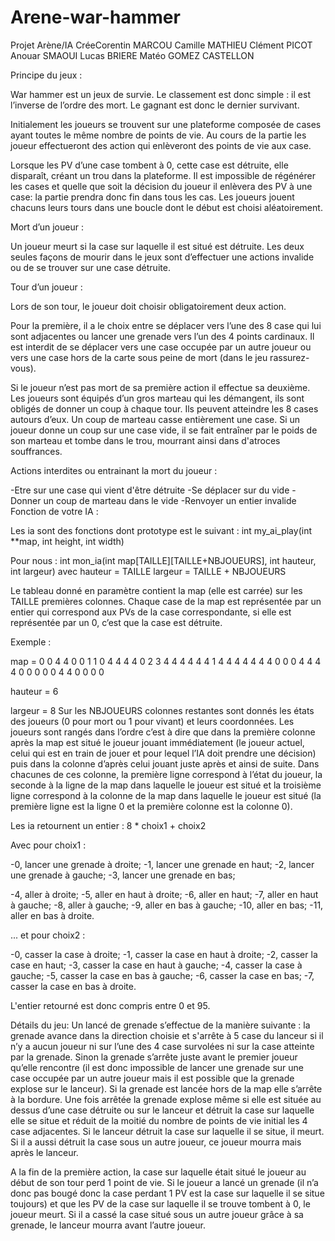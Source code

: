 # Arene-war-hammer
Projet Arène/IA
CréeCorentin MARCOU Camille MATHIEU Clément PICOT Anouar SMAOUI Lucas BRIERE Matéo GOMEZ CASTELLON

Principe du jeux :

War hammer est un jeux de survie. Le classement est donc simple : il est l’inverse de l’ordre des mort. Le gagnant est donc le dernier survivant.

Initialement les joueurs se trouvent sur une plateforme composée de cases ayant toutes le même nombre de points de vie. Au cours de la partie les joueur effectueront des action qui enlèveront des points de vie aux case.

Lorsque les PV d’une case tombent à 0, cette case est détruite, elle disparaît, créant un trou dans la plateforme. Il est impossible de régénérer les cases et quelle que soit la décision du joueur il enlèvera des PV à une case: la partie prendra donc fin dans tous les cas. Les joueurs jouent chacuns leurs tours dans une boucle dont le début est choisi aléatoirement.

Mort d’un joueur :

Un joueur meurt si la case sur laquelle il est situé est détruite. Les deux seules façons de mourir dans le jeux sont d’effectuer une actions invalide ou de se trouver sur une case détruite.

Tour d’un joueur :

Lors de son tour, le joueur doit choisir obligatoirement deux action.

Pour la première, il a le choix entre se déplacer vers l’une des 8 case qui lui sont adjacentes ou lancer une grenade vers l’un des 4 points cardinaux. Il est interdit de se déplacer vers une case occupée par un autre joueur ou vers une case hors de la carte sous peine de mort (dans le jeu rassurez-vous).

Si le joueur n’est pas mort de sa première action il effectue sa deuxième. Les joueurs sont équipés d’un gros marteau qui les démangent, ils sont obligés de donner un coup à chaque tour. Ils peuvent atteindre les 8 cases autours d’eux. Un coup de marteau casse entièrement une case. Si un joueur donne un coup sur une case vide, il se fait entraîner par le poids de son marteau et tombe dans le trou, mourrant ainsi dans d'atroces souffrances.

Actions interdites ou entrainant la mort du joueur :

-Etre sur une case qui vient d'être détruite
-Se déplacer sur du vide
-Donner un coup de marteau dans le vide
-Renvoyer un entier invalide
Fonction de votre IA :

Les ia sont des fonctions dont prototype est le suivant : int my_ai_play(int **map, int height, int width)

Pour nous : int mon_ia(int map[TAILLE][TAILLE+NBJOUEURS], int hauteur, int largeur) avec hauteur = TAILLE largeur = TAILLE + NBJOUEURS

Le tableau donné en paramètre contient la map (elle est carrée) sur les TAILLE premières colonnes. Chaque case de la map est représentée par un entier qui correspond aux PVs de la case correspondante, si elle est représentée par un 0, c’est que la case est détruite.

Exemple : 

map =
0 0 4 4 0 0 1 1
0 4 4 4 4 0 2 3
4 4 4 4 4 4 1 4
4 4 4 4 4 4 0 0
0 4 4 4 4 0 0 0
0 0 4 4 0 0 0 0

hauteur = 6

largeur = 8
Sur les NBJOUEURS colonnes restantes sont donnés les états des joueurs (0 pour mort ou 1 pour vivant) et leurs coordonnées.
Les joueurs sont rangés dans l’ordre c’est à dire que dans la première colonne après la map est situé le joueur jouant immédiatement (le joueur actuel, celui qui est en train de jouer et pour lequel l’IA doit prendre une décision) puis dans la colonne d’après celui jouant juste après et ainsi de suite.
Dans chacunes de ces colonne, la première ligne correspond à l’état du joueur, la seconde à la ligne de la map dans laquelle le joueur est situé et la troisième ligne correspond à la colonne de la map dans laquelle le joueur est situé (la première ligne est la ligne 0 et la première colonne est la colonne 0).

Les ia retournent un entier : 8 * choix1 + choix2

Avec pour choix1 :

-0, lancer une grenade à droite;
-1, lancer une grenade en haut;
-2, lancer une grenade à gauche;
-3, lancer une grenade en bas;

-4, aller à droite;
-5, aller en haut à droite;
-6, aller en haut;
-7, aller en haut à gauche;
-8, aller à gauche;
-9, aller en bas à gauche;
-10, aller en bas;
-11, aller en bas à droite.

... et pour choix2 :

-0, casser la case à droite;
-1, casser la case en haut à droite;
-2, casser la case en haut;
-3, casser la case en haut à gauche;
-4, casser la case à gauche;
-5, casser la case en bas à gauche;
-6, casser la case en bas;
-7, casser la case en bas à droite.

L'entier retourné est donc compris entre 0 et 95.

Détails du jeu:
Un lancé de grenade s’effectue de la manière suivante : la grenade avance dans la direction choisie et s'arrête à 5 case du lanceur si il n’y a aucun joueur ni sur l’une des 4 case survolées ni sur la case atteinte par la grenade. Sinon la grenade s’arrête juste avant le premier joueur qu’elle rencontre (il est donc impossible de lancer une grenade sur une case occupée par un autre joueur mais il est possible que la grenade explose sur le lanceur). Si la grenade est lancée hors de la map elle s’arrête à la bordure. Une fois arrêtée la grenade explose même si elle est située au dessus d’une case détruite ou sur le lanceur et détruit la case sur laquelle elle se situe et réduit de la moitié du nombre de points de vie initial les 4 case adjacentes. Si le lanceur détruit la case sur laquelle il se situe, il meurt. Si il a aussi détruit la case sous un autre joueur, ce joueur mourra mais après le lanceur.

A la fin de la première action, la case sur laquelle était situé le joueur au début de son tour perd 1 point de vie. Si le joueur a lancé un grenade (il n’a donc pas bougé donc la case perdant 1 PV est la case sur laquelle il se situe toujours) et que les PV de la case sur laquelle il se trouve tombent à 0, le joueur meurt. Si il a cassé la case situé sous un autre joueur grâce à sa grenade, le lanceur mourra avant l’autre joueur.
